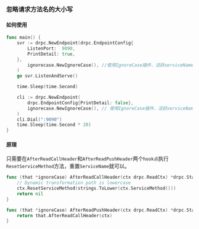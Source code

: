### 忽略请求方法名的大小写

#### 如何使用
```go
func main() {
	svr := drpc.NewEndpoint(drpc.EndpointConfig{
		ListenPort:  9090,
		PrintDetail: true,
	},
		ignorecase.NewIgnoreCase(), //使用IgnoreCase插件，活跃serviceName的大小写
	)
	go svr.ListenAndServe()

	time.Sleep(time.Second)

	cli := drpc.NewEndpoint(
		drpc.EndpointConfig{PrintDetail: false},
		ignorecase.NewIgnoreCase(), // 使用IgnoreCase插件，活跃serviceName的大小写
	)
	cli.Dial(":9090")
	time.Sleep(time.Second * 20)
}
```

#### 原理

只需要在`AfterReadCallHeader`和`AfterReadPushHeader`两个`hook点`执行`ResetServiceMethod`方法，重置`ServiceName`就可以。

```go
func (that *ignoreCase) AfterReadCallHeader(ctx drpc.ReadCtx) *drpc.Status {
	// Dynamic transformation path is lowercase
	ctx.ResetServiceMethod(strings.ToLower(ctx.ServiceMethod()))
	return nil
}

func (that *ignoreCase) AfterReadPushHeader(ctx drpc.ReadCtx) *drpc.Status {
	return that.AfterReadCallHeader(ctx)
}
```
